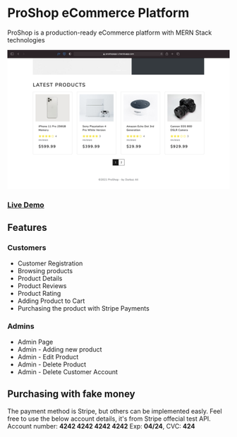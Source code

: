 # ProShop eCommerce Platform

ProShop is a production-ready eCommerce platform with MERN Stack technologies

![alt text](./banner.png 'ProShop eCommerce web app')

### [Live Demo](https://proshopapp-x.herokuapp.com)

## Features

### Customers

- Customer Registration
- Browsing products
- Product Details
- Product Reviews
- Product Rating
- Adding Product to Cart
- Purchasing the product with Stripe Payments

### Admins

- Admin Page
- Admin - Adding new product
- Admin - Edit Product
- Admin - Delete Product
- Admin - Delete Customer Account

## Purchasing with fake money

The payment method is Stripe, but others can be implemented easly.
Feel free to use the below account details, it's from Stripe offecial test API.
Account number: **4242 4242 4242 4242** Exp: **04/24**, CVC: **424**
